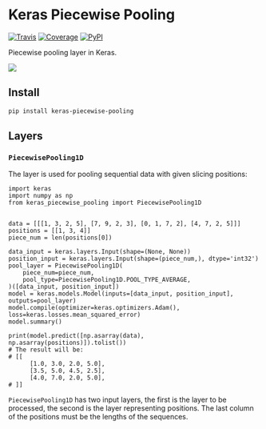 # Keras Piecewise Pooling

[![Travis](https://travis-ci.org/CyberZHG/keras-piecewise-pooling.svg)](https://travis-ci.org/CyberZHG/keras-piecewise-pooling)
[![Coverage](https://coveralls.io/repos/github/CyberZHG/keras-piecewise-pooling/badge.svg?branch=master)](https://coveralls.io/github/CyberZHG/keras-piecewise-pooling)
[![PyPI](https://img.shields.io/pypi/pyversions/keras-piecewise-pooling.svg)](https://pypi.org/project/keras-piecewise-pooling/)

Piecewise pooling layer in Keras.

![](https://user-images.githubusercontent.com/853842/45488448-07e08e80-b794-11e8-8b67-ae650aa017b5.png)

## Install

```bash
pip install keras-piecewise-pooling
```

## Layers

### `PiecewisePooling1D`

The layer is used for pooling sequential data with given slicing positions:

```python3
import keras
import numpy as np
from keras_piecewise_pooling import PiecewisePooling1D


data = [[[1, 3, 2, 5], [7, 9, 2, 3], [0, 1, 7, 2], [4, 7, 2, 5]]]
positions = [[1, 3, 4]]
piece_num = len(positions[0])

data_input = keras.layers.Input(shape=(None, None))
position_input = keras.layers.Input(shape=(piece_num,), dtype='int32')
pool_layer = PiecewisePooling1D(
    piece_num=piece_num,
    pool_type=PiecewisePooling1D.POOL_TYPE_AVERAGE,
)([data_input, position_input])
model = keras.models.Model(inputs=[data_input, position_input], outputs=pool_layer)
model.compile(optimizer=keras.optimizers.Adam(), loss=keras.losses.mean_squared_error)
model.summary()

print(model.predict([np.asarray(data), np.asarray(positions)]).tolist())
# The result will be:
# [[
      [1.0, 3.0, 2.0, 5.0],
      [3.5, 5.0, 4.5, 2.5],
      [4.0, 7.0, 2.0, 5.0],
# ]]
```

`PiecewisePooling1D` has two input layers, the first is the layer to be processed, the second is the layer representing positions. The last column of the positions must be the lengths of the sequences.
